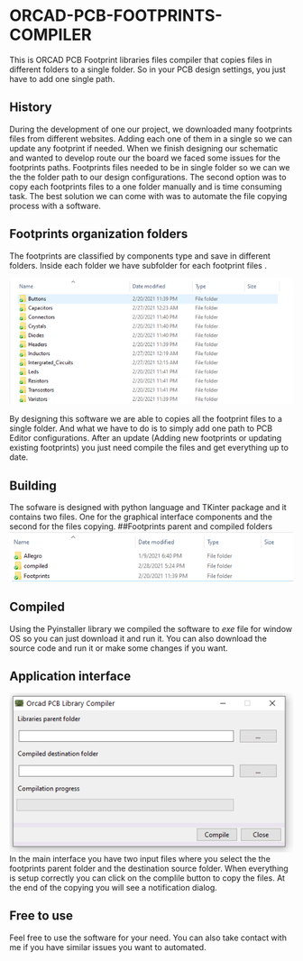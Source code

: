 # ORCAD-PCB-FOOTPRINTS-COMPILER
This is ORCAD PCB Footprint libraries files compiler that copies files in different 
folders to a single folder. So in your PCB design settings, you just have to add one single
path. 
## History
During the development of one our project, we downloaded many footprints
files from different websites. Adding each one of them in a single so we can 
update any footprint if needed.
When we finish designing our schematic and wanted to 
develop route our the board we faced some issues for the footprints paths.
Footprints files needed to be in single folder so we can we the the folder path 
to our design configurations. The second option was to copy each 
footprints files to a one folder manually and is time consuming task.
The best solution we can come with was to automate the file copying
process with a software.

## Footprints organization folders

The footprints are classified by components type and save in different folders.
Inside each folder we have subfolder for each footprint files .

![Footprints organization folders](./images/footprints_folders.PNG)

By designing this software we are able to copies all the footprint files
to a single folder. And what we have to do is to simply add one path to 
PCB Editor configurations. 
After an update (Adding new footprints or updating existing footprints) you just need 
compile the files and get everything up to date.

## Building
The sofware is designed with python language and TKinter package and it contains 
two files. One for the graphical interface components and the second for
the files copying.
##Footprints parent and compiled folders
![Footprints parent and compiled folders](./images/footprints_parent.PNG) 



## Compiled 
Using the Pyinstaller library we compiled the software to *exe* file 
for window OS so you can just download it and run it. You can also download the 
source code and run it or make some changes if you want.

## Application interface 
![Footprints parent and compiled folders](./images/main_interface.PNG) 
In the main interface you have two input files where you select the 
the footprints parent folder and the destination source folder.
When everything is setup correctly you can click on the complile button 
to copy the files. At the end of the copying you will see a notification dialog.
## Free to use 
Feel free to use the software for your need. You can also take contact with me if 
you have similar issues you want to automated. 
